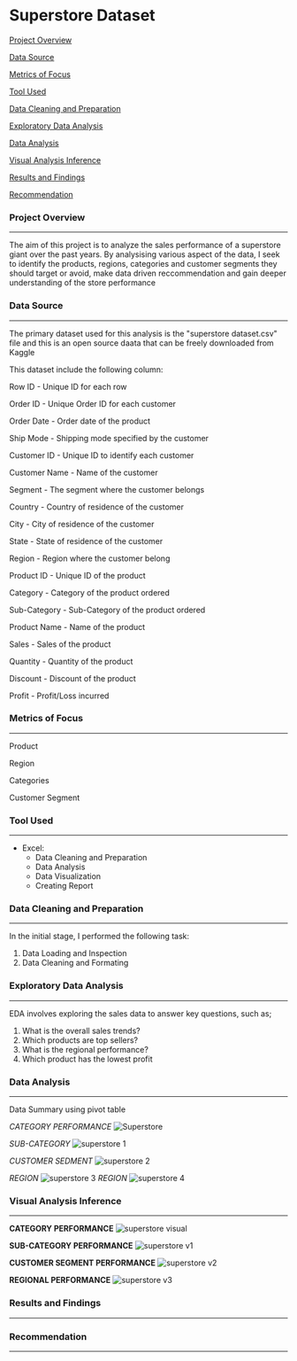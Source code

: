 # Superstore Dataset

[Project Overview](#project-overview)

[Data Source](#data-source)

[Metrics of Focus](#metrics-of-focus)

[Tool Used](#tool-used)

[Data Cleaning and Preparation](#data-cleaning-and-preparation)

[Exploratory Data Analysis](#exploratory-data-analysis)

[Data Analysis](#data-analysis)

[Visual Analysis Inference](#visual-analysis-inference)

[Results and Findings](#results-and-findings)

[Recommendation](#recommendation)


### Project Overview
----------------------------------------------------------------------------------------
The aim of this project is to analyze the  sales performance of a superstore giant over the past years. By analysising various aspect of the data, I seek to identify the products, regions, categories and customer segments they should target or avoid, make data driven reccommendation and gain deeper understanding of the store performance


### Data Source
-------------------------------------------------------------------------------------
The primary dataset used for this analysis is the "superstore dataset.csv" file and this is an open source daata that can be freely downloaded from Kaggle

This dataset include the following column:

Row ID - Unique ID for each row

Order ID - Unique Order ID for each customer

Order Date - Order date of the product

Ship Mode - Shipping mode specified by the customer

Customer ID - Unique ID to identify each customer

Customer Name - Name of the customer

Segment - The segment where the customer belongs

Country - Country of residence of the customer

City - City of residence of the customer

State - State of residence of the customer

Region - Region where the customer belong

Product ID - Unique ID of the product

Category - Category of the product ordered

Sub-Category - Sub-Category of the product ordered

Product Name - Name of the product

Sales - Sales of the product

Quantity - Quantity of the product

Discount - Discount of the product

Profit - Profit/Loss incurred


### Metrics of Focus
------------------------------------------------------------------------------------

Product

Region

Categories

Customer Segment


### Tool Used
----------------------------------------------------------------------------

- Excel: 
  - Data Cleaning and Preparation
  - Data Analysis
  - Data Visualization
  - Creating Report


### Data Cleaning and Preparation
----------------------------------------------------------------------------

In the initial stage, I performed the following task:
1. Data Loading and Inspection
2. Data Cleaning and Formating


### Exploratory Data Analysis
--------------------------------------------------------------------------

EDA involves exploring the sales data to answer key questions, such as;
  1. What is the overall sales trends?
  2. Which products are top sellers?
  3. What is the regional performance?
  4. Which product has the lowest profit

### Data Analysis
------------------------------------------------------------------------

Data Summary using pivot table

*CATEGORY PERFORMANCE*
![Superstore](https://github.com/user-attachments/assets/1263b5b9-58a7-471a-aa0d-0115f4617104)

*SUB-CATEGORY*
![superstore 1](https://github.com/user-attachments/assets/28f46bb3-26cf-454d-9930-022a889e77c9)

*CUSTOMER SEDMENT*
![superstore 2](https://github.com/user-attachments/assets/8d0f98de-ceaf-40c4-807d-0d4dfc362ebd)

*REGION*
![superstore 3](https://github.com/user-attachments/assets/540dfcfa-9fdb-4e21-ae41-7e14b4b16e16)
*REGION*
![superstore 4](https://github.com/user-attachments/assets/60b20b87-feed-4b21-a7f2-330d23ed8b23)

### Visual Analysis Inference 
------------------------------------------------------------------------

**CATEGORY PERFORMANCE**
![superstore visual](https://github.com/user-attachments/assets/fc62d873-0b39-4b5b-b7da-2e5d86a8a598)

**SUB-CATEGORY PERFORMANCE**
![superstore v1](https://github.com/user-attachments/assets/60bd25e8-b4f3-4873-b31f-5903352cbdb1)

**CUSTOMER SEGMENT PERFORMANCE**
![superstore v2](https://github.com/user-attachments/assets/3d3c9239-259b-4f46-9e71-e37d09de7cb6)

**REGIONAL PERFORMANCE**
![superstore v3](https://github.com/user-attachments/assets/7ac691e0-7707-4aff-a479-f5492b909f0b)




### Results and Findings
---------------------------------------------------------------------------------

### Recommendation
-----------------------------------------------------------------------
